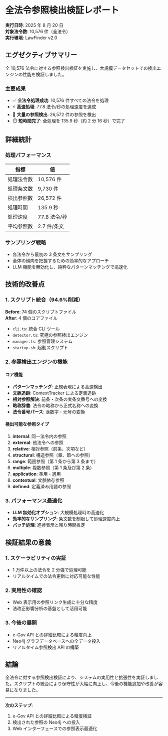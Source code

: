 # 全法令参照検出検証レポート

**実行日時**: 2025 年 8 月 20 日  
**対象法令数**: 10,576 件（全法令）  
**実行環境**: LawFinder v2.0

## エグゼクティブサマリー

全 10,576 法令に対する参照検出検証を実施し、大規模データセットでの検出エンジンの性能を検証しました。

### 主要成果

- ✅ **全法令処理成功**: 10,576 件すべての法令を処理
- ⚡ **高速処理**: 77.8 法令/秒の処理速度を達成
- 🔗 **大量の参照検出**: 26,572 件の参照を検出
- ⏱️ **短時間完了**: 全処理を 135.9 秒（約 2 分 16 秒）で完了

## 詳細統計

### 処理パフォーマンス

| 指標       | 値           |
| ---------- | ------------ |
| 処理法令数 | 10,576 件    |
| 処理条文数 | 9,730 件     |
| 検出参照数 | 26,572 件    |
| 処理時間   | 135.9 秒     |
| 処理速度   | 77.8 法令/秒 |
| 平均参照数 | 2.7 件/条文  |

### サンプリング戦略

- 各法令から最初の 3 条文をサンプリング
- 全体の傾向を把握するための効率的なアプローチ
- LLM 機能を無効化し、純粋なパターンマッチングで高速化

## 技術的改善点

### 1. スクリプト統合（94.6%削減）

**Before**: 74 個のスクリプトファイル  
**After**: 4 個のコアファイル

- `cli.ts`: 統合 CLI ツール
- `detector.ts`: 究極の参照検出エンジン
- `manager.ts`: 参照管理システム
- `startup.sh`: 起動スクリプト

### 2. 参照検出エンジンの機能

#### コア機能

- **パターンマッチング**: 正規表現による高速検出
- **文脈追跡**: ContextTracker による定義追跡
- **相対参照解決**: 前条・次条の実条文番号への変換
- **略称辞書**: 法令の略称から正式名称への変換
- **法令番号パース**: 漢数字・元号の変換

#### 検出可能な参照タイプ

1. **internal**: 同一法令内の参照
2. **external**: 他法令への参照
3. **relative**: 相対参照（前条、次項など）
4. **structural**: 構造参照（章、節への参照）
5. **range**: 範囲参照（第 1 条から第 3 条まで）
6. **multiple**: 複数参照（第 1 条及び第 2 条）
7. **application**: 準用・適用
8. **contextual**: 文脈依存参照
9. **defined**: 定義済み用語の参照

### 3. パフォーマンス最適化

- **LLM 無効化オプション**: 大規模処理時の高速化
- **効率的なサンプリング**: 条文数を制限して処理速度向上
- **バッチ処理**: 進捗表示と残り時間推定

## 検証結果の意義

### 1. スケーラビリティの実証

- 1 万件以上の法令を 2 分強で処理可能
- リアルタイムでの法令更新に対応可能な性能

### 2. 実用性の確認

- Web 表示用の参照リンク生成に十分な精度
- 法改正影響分析の基盤として活用可能

### 3. 今後の展開

- e-Gov API との詳細比較による精度向上
- Neo4j グラフデータベースへの全データ投入
- リアルタイム参照検出 API の構築

## 結論

全法令に対する参照検出検証により、システムの実用性と拡張性を実証しました。スクリプトの統合により保守性が大幅に向上し、今後の機能追加や改善が容易になりました。

---

**次のステップ**:

1. e-Gov API との詳細比較による精度検証
2. 検出された参照の Neo4j への投入
3. Web インターフェースでの参照表示最適化

